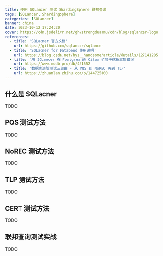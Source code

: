 ```yaml
---
title: 使用 SQLancer 测试 ShardingSphere 联邦查询
tags: [SQLancer, ShardingSphere]
categories: [SQLancer]
banner: china
date: 2023-10-12 17:24:20
cover: https://cdn.jsdelivr.net/gh/strongduanmu/cdn/blog/sqlancer-logo.png
references:
  - title: 'SQLacner 官方文档'
    url: https://github.com/sqlancer/sqlancer
  - title: 'SQLacner for Databend 使用说明'
    url: https://blog.csdn.net/hys__handsome/article/details/127141285
  - title: '用 SQLancer 在 Postgres 的 Citus 扩展中挖掘逻辑错误'
    url: https://www.modb.pro/db/431552
  - title: '数据库进阶测试三部曲 - 从 PQS 到 NoREC 再到 TLP'
    url: https://zhuanlan.zhihu.com/p/144725800
---
```


## 什么是 SQLacner

TODO

## PQS 测试方法

TODO

## NoREC 测试方法

TODO

## TLP 测试方法

TODO

## CERT 测试方法

TODO

## 联邦查询测试实战

TODO
